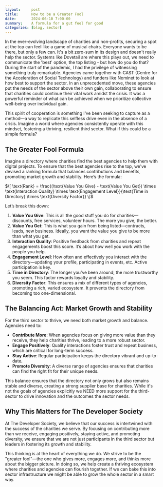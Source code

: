 ```yaml
---
layout:     post
title:      How to be a Greater Fool
date:       2024-06-10 7:00:00
summary:    A formula for a gut feel for good
categories: [blog, sector]
---
```


In the ever-evolving landscape of charities and non-profits, securing a spot at the top can feel like a game of musical chairs. Everyone wants to be there, but only a few can. It's a bit zero-sum in its design and doesn't really help the sector. Systems like Dovetail are where this plays out, we need to communicate the 'best' option, the top listing - but how do you do that? During the start of the pandemic, I had the privilege of witnessing something truly remarkable. Agencies came together with CAST (Centre for the Acceleration of Social Technology) and funders like Nominet to look at how best to support the sector. In an unprecedented move, these agencies put the needs of the sector above their own gain, collaborating to ensure that charities could continue their vital work amidst the crisis. It was a powerful reminder of what can be achieved when we prioritize collective well-being over individual gain.

This spirit of cooperation is something I've been seeking to capture as a method—a way to replicate this selfless drive even in the absence of a crisis. Imagine a world where agencies consistently operate with this mindset, fostering a thriving, resilient third sector. What if this could be a simple formula?

## The Greater Fool Formula

Imagine a directory where charities find the best agencies to help them with digital projects. To ensure that the best agencies rise to the top, we've devised a ranking formula that balances contributions and benefits, promoting market growth and stability. Here’s the formula:

$\[ \text{Rank} = \frac{(\text{Value You Give} - \text{Value You Get}) \times \text{Interaction Quality} \times \text{Engagement Level}}{\text{Time in Directory} \times \text{Diversity Factor}} \]$

Let’s break this down:

1. **Value You Give**: This is all the good stuff you do for charities—discounts, free services, volunteer hours. The more you give, the better.
2. **Value You Get**: This is what you gain from being listed—contracts, leads, new business. Ideally, you want the value you give to be more than what you get.
3. **Interaction Quality**: Positive feedback from charities and repeat engagements boost this score. It’s about how well you work with the people you help.
4. **Engagement Level**: How often and effectively you interact with the directory—updating your profile, participating in events, etc. Active participation is key.
5. **Time in Directory**: The longer you’ve been around, the more trustworthy you seem. This factor rewards loyalty and stability.
6. **Diversity Factor**: This ensures a mix of different types of agencies, promoting a rich, varied ecosystem. It prevents the directory from becoming too one-dimensional.

## The Balancing Act: Market Growth and Stability

For the third sector to thrive, we need both market growth and balance. Agencies need to:

- **Contribute More**: When agencies focus on giving more value than they receive, they help charities thrive, leading to a more robust sector.
- **Engage Positively**: Quality interactions foster trust and repeat business, which are critical for long-term success.
- **Stay Active**: Regular participation keeps the directory vibrant and up-to-date.
- **Promote Diversity**: A diverse range of agencies ensures that charities can find the right fit for their unique needs.

This balance ensures that the directory not only grows but also remains stable and diverse, creating a strong supplier base for charities. While it's not the goals of agencies explicitly we NEED more support for the third-sector to drive innovation and the outcomes the sector needs.

## Why This Matters for The Developer Society

At The Developer Society, we believe that our success is intertwined with the success of the charities we serve. By focusing on contributing more than we receive, engaging positively, staying active, and promoting diversity, we ensure that we are not just participants in the third sector but leaders in fostering its growth and stability.

This thinking is at the heart of everything we do. We strive to be the "greater fool"—the one who gives more, engages more, and thinks more about the bigger picture. In doing so, we help create a thriving ecosystem where charities and agencies can flourish together. If we can bake this into sector infrastructure we might be able to grow the whole sector in a smart way.